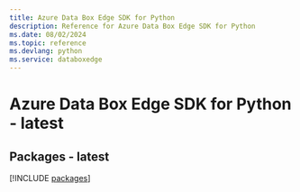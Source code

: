 ```yaml
---
title: Azure Data Box Edge SDK for Python
description: Reference for Azure Data Box Edge SDK for Python
ms.date: 08/02/2024
ms.topic: reference
ms.devlang: python
ms.service: databoxedge
---
```

# Azure Data Box Edge SDK for Python - latest
## Packages - latest
[!INCLUDE [packages](data-box-edge-index.md)]